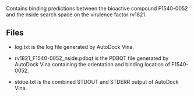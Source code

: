 Contains binding predictions between the bioactive compound F1540-0052 and the nside search space on the virulence factor rv1821.

## Files

- log.txt is the log file generated by AutoDock Vina.

- rv1821_F1540-0052_nside.pdbqt is the PDBQT file generated by AutoDock Vina containing the orientation and binding location of F1540-0052.

- stdoe.txt is the combined STDOUT and STDERR output of AutoDock Vina.

